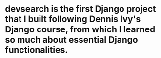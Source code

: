 # devsearch is the first Django project that I built following Dennis Ivy's Django course, from which I learned so much about essential Django functionalities. 
